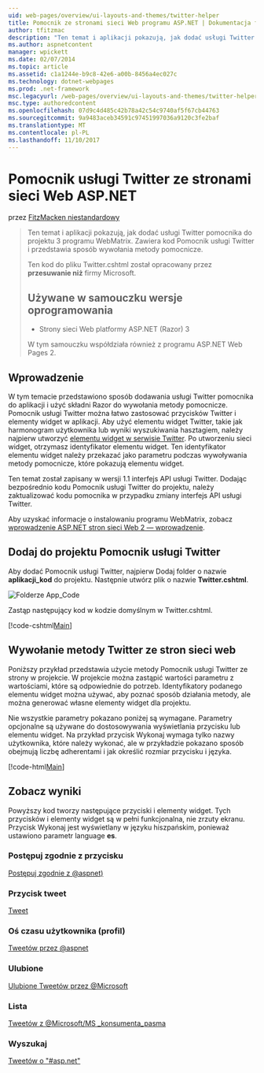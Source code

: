 ```yaml
---
uid: web-pages/overview/ui-layouts-and-themes/twitter-helper
title: Pomocnik ze stronami sieci Web programu ASP.NET | Dokumentacja firmy Microsoft
author: tfitzmac
description: "Ten temat i aplikacji pokazują, jak dodać usługi Twitter pomocnika do projektu 3 programu WebMatrix. Zawiera kod Pomocnik usługi Twitter i pokazuje sposób wywoływania pomocnika..."
ms.author: aspnetcontent
manager: wpickett
ms.date: 02/07/2014
ms.topic: article
ms.assetid: c1a1244e-b9c8-42e6-a00b-8456a4ec027c
ms.technology: dotnet-webpages
ms.prod: .net-framework
msc.legacyurl: /web-pages/overview/ui-layouts-and-themes/twitter-helper
msc.type: authoredcontent
ms.openlocfilehash: 07d9c4d485c42b78a42c54c9740af5f67cb44763
ms.sourcegitcommit: 9a9483aceb34591c97451997036a9120c3fe2baf
ms.translationtype: MT
ms.contentlocale: pl-PL
ms.lasthandoff: 11/10/2017
---
```

<a name="twitter-helper-with-aspnet-web-pages"></a>Pomocnik usługi Twitter ze stronami sieci Web ASP.NET
====================
przez [FitzMacken niestandardowy](https://github.com/tfitzmac)

> Ten temat i aplikacji pokazują, jak dodać usługi Twitter pomocnika do projektu 3 programu WebMatrix. Zawiera kod Pomocnik usługi Twitter i przedstawia sposób wywołania metody pomocnicze.
> 
> Ten kod do pliku Twitter.cshtml został opracowany przez **przesuwanie niż** firmy Microsoft.
> 
> ## <a name="software-versions-used-in-the-tutorial"></a>Używane w samouczku wersje oprogramowania
> 
> 
> - Strony sieci Web platformy ASP.NET (Razor) 3
>   
> 
> W tym samouczku współdziała również z programu ASP.NET Web Pages 2.


## <a name="introduction"></a>Wprowadzenie

W tym temacie przedstawiono sposób dodawania usługi Twitter pomocnika do aplikacji i użyć składni Razor do wywołania metody pomocnicze. Pomocnik usługi Twitter można łatwo zastosować przycisków Twitter i elementy widget w aplikacji. Aby użyć elementu widget Twitter, takie jak harmonogram użytkownika lub wyniki wyszukiwania hasztagiem, należy najpierw utworzyć [elementu widget w serwisie Twitter](https://twitter.com/settings/widgets). Po utworzeniu sieci widget, otrzymasz identyfikator elementu widget. Ten identyfikator elementu widget należy przekazać jako parametru podczas wywoływania metody pomocnicze, które pokazują elementu widget.

Ten temat został zapisany w wersji 1.1 interfejs API usługi Twitter. Dodając bezpośrednio kodu Pomocnik usługi Twitter do projektu, należy zaktualizować kodu pomocnika w przypadku zmiany interfejs API usługi Twitter.

Aby uzyskać informacje o instalowaniu programu WebMatrix, zobacz [wprowadzenie ASP.NET stron sieci Web 2 — wprowadzenie](../getting-started/introducing-aspnet-web-pages-2/getting-started.md).

## <a name="add-twitter-helper-to-your-project"></a>Dodaj do projektu Pomocnik usługi Twitter

Aby dodać Pomocnik usługi Twitter, najpierw Dodaj folder o nazwie **aplikacji\_kod** do projektu. Następnie utwórz plik o nazwie **Twitter.cshtml**.

![Folderze App_Code](twitter-helper/_static/image1.png)

Zastąp następujący kod w kodzie domyślnym w Twitter.cshtml.

[!code-cshtml[Main](twitter-helper/samples/sample1.cshtml)]

## <a name="call-twitter-methods-from-your-web-pages"></a>Wywołanie metody Twitter ze stron sieci web

Poniższy przykład przedstawia użycie metody Pomocnik usługi Twitter ze strony w projekcie. W projekcie można zastąpić wartości parametru z wartościami, które są odpowiednie do potrzeb. Identyfikatory podanego elementu widget można używać, aby poznać sposób działania metody, ale można generować własne elementy widget dla projektu.

Nie wszystkie parametry pokazano poniżej są wymagane. Parametry opcjonalne są używane do dostosowywania wyświetlania przycisku lub elementu widget. Na przykład przycisk Wykonaj wymaga tylko nazwy użytkownika, które należy wykonać, ale w przykładzie pokazano sposób obejmują liczbę adherentami i jak określić rozmiar przycisku i języka.

[!code-html[Main](twitter-helper/samples/sample2.html)]

## <a name="see-the-results"></a>Zobacz wyniki

Powyższy kod tworzy następujące przyciski i elementy widget. Tych przycisków i elementy widget są w pełni funkcjonalna, nie zrzuty ekranu. Przycisk Wykonaj jest wyświetlany w języku hiszpańskim, ponieważ ustawiono parametr language **es**.

### <a name="follow-button"></a>Postępuj zgodnie z przycisku

[Postępuj zgodnie z @aspnet)](https://twitter.com/aspnet)<script>! — funkcja (d, s, id) {var js, fjs = d.getElementsByTagName(s) [0], p = /^http:/.test(d.location)? 'http': 'https'; Jeśli (! d.getElementById(id)) {js = d.createElement(s); js.id = Identyfikator; js.src = p + ": / / platform.twitter.com/widgets.js; fjs.parentNode.insertBefore (js, fjs);}} (dokument, "script", "twitter wjs");</script>

### <a name="tweet-button"></a>Przycisk tweet

[Tweet](https://twitter.com/share)<script>! — funkcja (d, s, id) {var js, fjs = d.getElementsByTagName(s) [0], p = /^http:/.test(d.location)? 'http': 'https'; Jeśli (! d.getElementById(id)) {js = d.createElement(s); js.id = Identyfikator; js.src = p + ": / / platform.twitter.com/widgets.js; fjs.parentNode.insertBefore (js, fjs);}} (dokument, "script", "twitter wjs");</script>

### <a name="user-timeline-profile"></a>Oś czasu użytkownika (profil)

[Tweetów przez @aspnet ](https://twitter.com/aspnet) <script>! — funkcja (d, s, id) {var js, fjs = d.getElementsByTagName(s) [0], p = /^http:/.test(d.location)? 'http': 'https'; Jeśli (! d.getElementById(id)) {js = d.createElement(s); js.id = Identyfikator; js.src = p + ": / / platform.twitter.com/widgets.js"; fjs.parentNode.insertBefore (js, fjs);}} (dokument, "skrypt", "twitter wjs");</script>

### <a name="favorites"></a>Ulubione

[Ulubione Tweetów przez @Microsoft ](https://twitter.com/Microsoft/favorites) <script>! — funkcja (d, s, id) {var js, fjs = d.getElementsByTagName(s) [0], p = /^http:/.test(d.location)? 'http': 'https'; Jeśli (! d.getElementById(id)) {js = d.createElement(s); js.id = Identyfikator; js.src = p + ": / / platform.twitter.com/widgets.js"; fjs.parentNode.insertBefore (js, fjs);}} (dokument, "skrypt", "twitter wjs");</script>

### <a name="list"></a>Lista

[Tweetów z @Microsoft/MS \_konsumenta\_pasma](https://twitter.com/microsoft/ms-consumer-brands/)<script>! — funkcja (d, s, id) {var js, fjs = d.getElementsByTagName(s) [0], p = /^http:/.test(d.location)? 'http': 'https'; Jeśli (! d.getElementById(id)) {js = d.createElement(s); js.id = Identyfikator; js.src = p + ": / / platform.twitter.com/widgets.js"; fjs.parentNode.insertBefore (js, fjs);}} (dokument, "skrypt", "twitter wjs");</script>

### <a name="search"></a>Wyszukaj

[Tweetów o &quot;#asp.net&quot;](https://twitter.com/search?q=%23asp.net)<script>! — funkcja (d, s, id) {var js, fjs = d.getElementsByTagName(s) [0], p = /^http:/.test(d.location)? 'http': 'https'; Jeśli (! d.getElementById(id)) {js = d.createElement(s); js.id = Identyfikator; js.src = p + ": / / platform.twitter.com/widgets.js"; fjs.parentNode.insertBefore (js, fjs);}} (dokument, "skrypt", "twitter wjs");</script>
